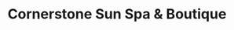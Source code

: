 ---
title: "Cornerstone Sun Spa & Boutique"
url: /winnebago/cornerstone-sun-spa-und-boutique/
shop: Kosmetik
---